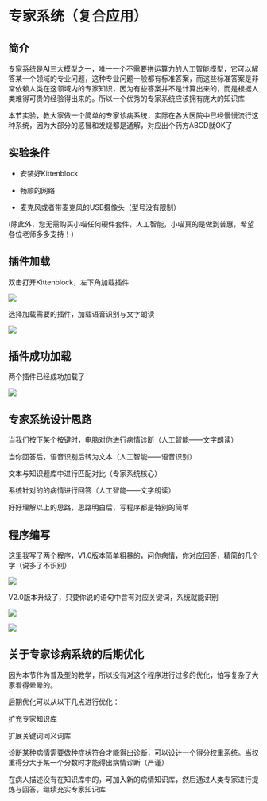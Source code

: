 # 专家系统（复合应用）

## 简介

专家系统是AI三大模型之一，唯一一个不需要拼运算力的人工智能模型，它可以解答某一个领域的专业问题，这种专业问题一般都有标准答案，而这些标准答案是非常依赖人类在这领域内的专家知识，因为有些答案并不是计算出来的，而是根据人类难得可贵的经验得出来的。所以一个优秀的专家系统应该拥有庞大的知识库

本节实验，教大家做一个简单的专家诊病系统，实际在各大医院中已经慢慢流行这种系统，因为大部分的感冒和发烧都是通解，对应出个药方ABCD就OK了

## 实验条件

- 安装好Kittenblock

- 畅顺的网络

- 麦克风或者带麦克风的USB摄像头（型号没有限制）

(除此外，您无需购买小喵任何硬件套件，人工智能，小喵真的是做到普惠，希望各位老师多多支持！）


## 插件加载

双击打开Kittenblock，左下角加载插件

![](./images/c01_01.png)

选择加载需要的插件，加载语音识别与文字朗读

![](./images/c05_02.png)

## 插件成功加载

两个插件已经成功加载了

![](./images/c05_03.png)

## 专家系统设计思路

当我们按下某个按键时，电脑对你进行病情诊断（人工智能——文字朗读）

当你回答后，语音识别后转为文本（人工智能——语音识别）

文本与知识题库中进行匹配对比（专家系统核心）

系统针对的的病情进行回答（人工智能——文字朗读）

好好理解以上的思路，思路明白后，写程序都是特别的简单

## 程序编写

这里我写了两个程序，V1.0版本简单粗暴的，问你病情，你对应回答，精简的几个字（说多了不识别）

![](./images/c05_04.png)


V2.0版本升级了，只要你说的语句中含有对应关键词，系统就能识别

![](./images/c05_05.png)

![](./images/c05_06.png)

## 关于专家诊病系统的后期优化

因为本节作为普及型的教学，所以没有对这个程序进行过多的优化，怕写复杂了大家看得晕晕的。

后期优化可以从以下几点进行优化：

扩充专家知识库

扩展关键词同义词库

诊断某种病情需要做种症状符合才能得出诊断，可以设计一个得分权重系统。当权重得分大于某一个分数时才能得出病情诊断（严谨）

在病人描述没有在知识库中的，可加入新的病情知识库，然后通过人类专家进行提炼与回答，继续充实专家知识库